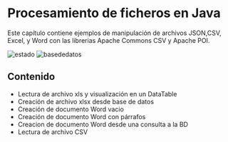 # Procesamiento de ficheros en Java
Este capítulo contiene ejemplos de manipulación de archivos JSON,CSV, Excel, y Word con las librerias Apache Commons CSV y Apache POI.

![estado](https://img.shields.io/badge/estado-activo-success) ![basededatos](https://img.shields.io/badge/base%20de%20datos-si-success)

## Contenido
- Lectura de archivo xls y visualización en un DataTable
- Creación de archivo xlsx desde base de datos
- Creación de documento Word vacio
- Creación de documento Word con párrafos
- Creacion de documento Word desde una consulta a la BD
- Lectura de archivo CSV
